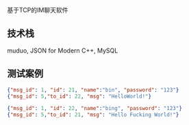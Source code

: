 基于TCP的IM聊天软件
## 技术栈
muduo, JSON for Modern C++, MySQL
## 测试案例
``` json
{"msg_id": 1, "id": 21, "name":"bin", "password": "123"}
{"msg_id": 5,"to_id": 22, "msg": "HelloWorld!"}

{"msg_id": 1, "id": 22, "name":"bing", "password": "123"}
{"msg_id": 5,"to_id": 21, "msg": "Hello Fucking World!"}
```